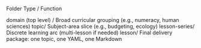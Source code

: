 Folder Type	/ Function

domain (top level) /	Broad curricular grouping (e.g., numeracy, human sciences)
topic/	Subject-area slice (e.g., budgeting, ecology)
lesson-series/	Discrete learning arc (multi-lesson if needed)
lesson/	Final delivery package: one topic, one YAML, one Markdown
